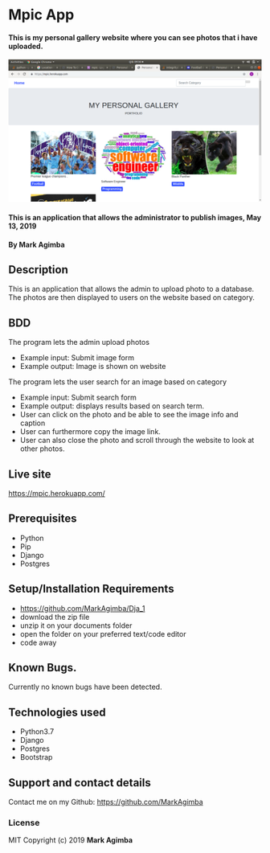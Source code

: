 # Mpic App


#### This is my personal gallery website where you can see photos that i have uploaded.
![Screenshot](screenshot.png)

#### This is an application that allows the administrator to publish images, May 13, 2019


#### By **Mark Agimba**


## Description
This is an application that allows the admin to upload photo to a database. The photos are then displayed to users on the website based on category.


## BDD
The program lets the admin upload photos
* Example input: Submit image form
* Example output: Image is shown on website

The program lets the user search for an image based on category
* Example input: Submit search form
* Example output: displays results based on search term.
* User can click on the photo and be able to see the image info and caption 
* User can furthermore copy the image link.
* User can also close the photo and scroll through the website to look at other photos.

## Live site
https://mpic.herokuapp.com/

## Prerequisites
* Python
* Pip
* Django
* Postgres

## Setup/Installation Requirements
* https://github.com/MarkAgimba/Dja_1
* download the zip file
* unzip it on your documents folder
* open the folder on your preferred text/code editor
* code away

## Known Bugs.
Currently no known bugs have been detected. 

## Technologies used
* Python3.7
* Django
* Postgres
* Bootstrap

## Support and contact details
Contact me on my Github: https://github.com/MarkAgimba

### License
MIT
Copyright (c) 2019 **Mark Agimba**